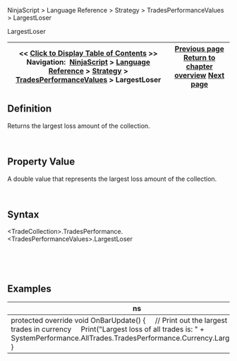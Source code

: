 ﻿


NinjaScript \> Language Reference \> Strategy \> TradesPerformanceValues \> LargestLoser






















LargestLoser







| \<\< [Click to Display Table of Contents](largestloser.md) \>\> **Navigation:**     [NinjaScript](ninjascript.md) \> [Language Reference](language_reference_wip.md) \> [Strategy](strategy.md) \> [TradesPerformanceValues](tradesperformancevalues.md) \> LargestLoser | [Previous page](drawdown.md) [Return to chapter overview](tradesperformancevalues.md) [Next page](largestwinner.md) |
| --- | --- |











## Definition


Returns the largest loss amount of the collection.  

 


## Property Value


A double value that represents the largest loss amount of the collection.


 


## Syntax
\<TradeCollection\>.TradesPerformance.\<TradesPerformanceValues\>.LargestLoser


 


 


## 


## Examples




| ns |
| --- |
| protected override void OnBarUpdate() {      // Print out the largest loss of all trades in currency      Print("Largest loss of all trades is: " \+ SystemPerformance.AllTrades.TradesPerformance.Currency.LargestLoser); } |









